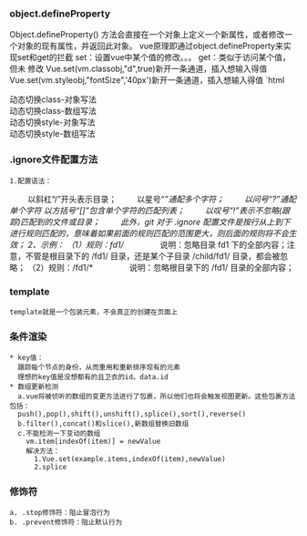 ### object.defineProperty
  Object.defineProperty() 方法会直接在一个对象上定义一个新属性，或者修改一个对象的现有属性，并返回此对象。
  vue原理即通过object.defineProperty来实现set和get的拦截
  set：设置vue中某个值的修改。。。
  get：类似于访问某个值，但未 修改
  Vue.set(vm.classobj,"d",true)新开一条通道，插入想输入得值 
  Vue.set(vm.styleobj,"fontSize",'40px')新开一条通道，插入想输入得值 
  `html
  <div id="box">
    <div :class="classobj">动态切换class-对象写法</div>
    <!-- Vue.set(vm.classobj,"d",true)新开一条通道，插入想输入得值 -->
    <div :class="classarr">动态切换class-数组写法</div>
    <!-- vm.classarr.push("d"),新开一条通道，插入想输入得值 -->
    <div :style="styleobj">动态切换style-对象写法</div>
    <div :style="stylearr">动态切换style-数组写法</div>
  </div>

  <script>
    var vm = new Vue ({
      el:"#box",
      data:{
        classobj:{
          a:true,
          b:true,
          c:true
        },
        classarr:['a','b','c'],
        styleobj:{
          backgroundColor:"red"
        },
        stylearr:[{
          backgroundColor:"red"
        }]
      }
    })
    //  Vue.set(vm.classobj,"d",true)新开一条通道，插入想输入得值 
    //  Vue.set(vm.styleobj,"fontSize",'40px')新开一条通道，插入想输入得值 
  </script>
  ### .ignore文件配置方法
    1.配置语法：
　　  以斜杠“/”开头表示目录；
　　  以星号“*”通配多个字符；
　　  以问号“?”通配单个字符
      以方括号“[]”包含单个字符的匹配列表；
　　  以叹号“!”表示不忽略(跟踪)匹配到的文件或目录；
　　  此外，git 对于 .ignore 配置文件是按行从上到下进行规则匹配的，意味着如果前面的规则匹配的范围更大，则后面的规则将不会生效；
    2、示例：
    （1）规则：fd1/*
　　　　  说明：忽略目录 fd1 下的全部内容；注意，不管是根目录下的 /fd1/ 目录，还是某个子目录 /child/fd1/ 目录，都会被忽略；
    （2）规则：/fd1/*
　　　　  说明：忽略根目录下的 /fd1/ 目录的全部内容；

  ### template
    template就是一个包装元素，不会真正的创建在页面上
  ### 条件渲染
    * key值：
      跟踪每个节点的身份，从而重用和重新排序现有的元素
      理想的key值是没想都有的且卫衣的id。data.id
    * 数组更新检测
      a.vue将被侦听的数组的变更方法进行了包裹，所以他们也将会触发视图更新。这些包裹方法包括：
      push(),pop(),shift(),unshift(),splice(),sort(),reverse()
      b.filter(),concat()和slice(),新数组替换旧数组
      c.不能检测一下变动的数组
        vm.item[indexOf(item)] = newValue
        解决方法：
          1.Vue.set(example.items,indexOf(item),newValue)
          2.splice
  ### 修饰符
    a. .stop修饰符：阻止冒泡行为 
    b. .prevent修饰符：阻止默认行为
